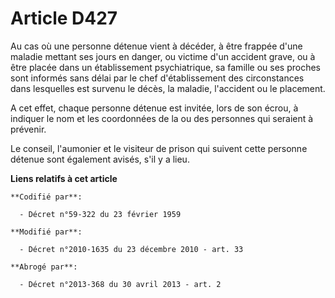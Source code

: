 # Article D427

Au cas où une personne détenue vient à décéder, à être frappée d'une maladie mettant ses jours en danger, ou victime d'un
accident grave, ou à être placée dans un établissement psychiatrique, sa famille ou ses proches sont informés sans délai par
le chef d'établissement des circonstances dans lesquelles est survenu le décès, la maladie, l'accident ou le placement. 

A cet effet, chaque personne détenue est invitée, lors de son écrou, à indiquer le nom et les coordonnées de la ou des
personnes qui seraient à prévenir.

Le conseil, l'aumonier et le visiteur de prison qui suivent cette personne détenue sont également avisés, s'il y a lieu.

**Liens relatifs à cet article**

	**Codifié par**:

	  - Décret n°59-322 du 23 février 1959

	**Modifié par**:

	  - Décret n°2010-1635 du 23 décembre 2010 - art. 33

	**Abrogé par**:

	  - Décret n°2013-368 du 30 avril 2013 - art. 2

